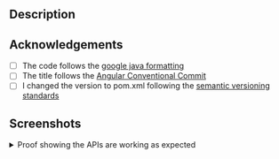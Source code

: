 ## Description 
<!-- A clear and detailed description of the changes -->


## Acknowledgements
- [ ] The code follows the [google java formatting](https://github.com/google/google-java-format)
- [ ] The title follows the [Angular Conventional Commit](https://www.conventionalcommits.org/en/v1.0.0-beta.4/)
- [ ] I changed the version to pom.xml following the [semantic versioning standards](https://semver.org/)

## Screenshots
<details>
<summary> Proof showing the APIs are working as expected </summary>


</details>
